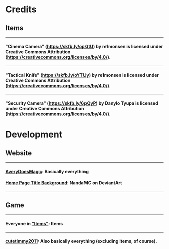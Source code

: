 # Credits 
## Items 
---------------------------------------------------------------
#### "Cinema Camera" (https://skfb.ly/opGtU) by re1monsen is licensed under Creative Commons Attribution (https://creativecommons.org/licenses/by/4.0/).
---------------------------------------------------------------
#### "Tactical Knife" (https://skfb.ly/oYTUy) by re1monsen is licensed under Creative Commons Attribution (https://creativecommons.org/licenses/by/4.0/).
---------------------------------------------------------------
#### "Security Camera" (https://skfb.ly/6pQyP) by Danylo Tyupa is licensed under Creative Commons Attribution (https://creativecommons.org/licenses/by/4.0/).
# Development 
## Website
---------------------------------------------------------------
#### [AveryDoesMagic](https://github.com/AveryDoesMagic): Basically everything
#### [Home Page Title Background](https://www.deviantart.com/nandamc/art/Emergency-Response-Liberty-County-847285135): NandaMC on DeviantArt
---------------------------------------------------------------
## Game
---------------------------------------------------------------
#### Everyone in ["Items"](#items): Items
---------------------------------------------------------------
#### [cutetimmy2011](./moderators#cutetimmy2011): Also basically everything (excluding items, of course).
